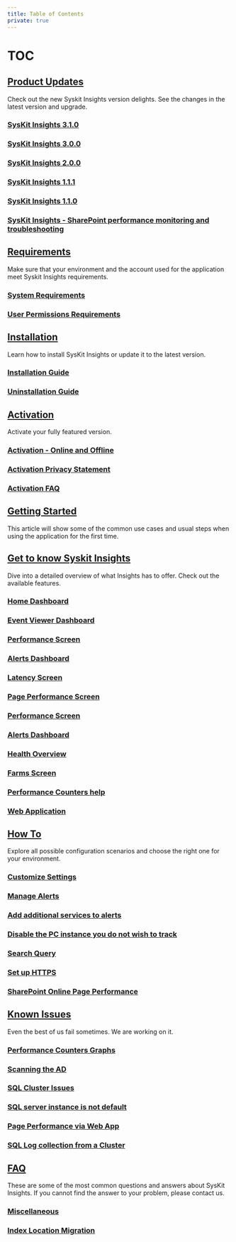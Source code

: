 ```yaml
---
title: Table of Contents
private: true
---
```


# TOC

## [Product Updates](https://github.com/SysKitTeam/docs-insights/tree/8d45ece1b8b4fb7b0bedbe628ae5fbd570d11214/product-updates/README.md)

Check out the new Syskit Insights version delights. See the changes in the latest version and upgrade.

### [SysKit Insights 3.1.0](https://github.com/SysKitTeam/docs-insights/tree/8d45ece1b8b4fb7b0bedbe628ae5fbd570d11214/insights-3-1-release-note.md)

### [SysKit Insights 3.0.0](https://github.com/SysKitTeam/docs-insights/tree/8d45ece1b8b4fb7b0bedbe628ae5fbd570d11214/insights-3-release-note.md)

### [SysKit Insights 2.0.0](https://github.com/SysKitTeam/docs-insights/tree/8d45ece1b8b4fb7b0bedbe628ae5fbd570d11214/insights-2-release-note.md)

### [SysKit Insights 1.1.1](https://github.com/SysKitTeam/docs-insights/tree/8d45ece1b8b4fb7b0bedbe628ae5fbd570d11214/insights-1-1-1-release-note.md)

### [SysKit Insights 1.1.0](https://github.com/SysKitTeam/docs-insights/tree/8d45ece1b8b4fb7b0bedbe628ae5fbd570d11214/insights-1-1-release-note.md)

### [SysKit Insights - SharePoint performance monitoring and troubleshooting](https://github.com/SysKitTeam/docs-insights/tree/8d45ece1b8b4fb7b0bedbe628ae5fbd570d11214/insights1-release-note.md)

## [Requirements](https://github.com/SysKitTeam/docs-insights/tree/8d45ece1b8b4fb7b0bedbe628ae5fbd570d11214/requirements/README.md)

Make sure that your environment and the account used for the application meet Syskit Insights requirements.

### [System Requirements](https://github.com/SysKitTeam/docs-insights/tree/8d45ece1b8b4fb7b0bedbe628ae5fbd570d11214/system-requirements.md)

### [User Permissions Requirements](https://github.com/SysKitTeam/docs-insights/tree/8d45ece1b8b4fb7b0bedbe628ae5fbd570d11214/user-permissions-requirements.md)

## [Installation](https://github.com/SysKitTeam/docs-insights/tree/8d45ece1b8b4fb7b0bedbe628ae5fbd570d11214/installation/README.md)

Learn how to install SysKit Insights or update it to the latest version.

### [Installation Guide](https://github.com/SysKitTeam/docs-insights/tree/8d45ece1b8b4fb7b0bedbe628ae5fbd570d11214/installation-guide.md)

### [Uninstallation Guide](https://github.com/SysKitTeam/docs-insights/tree/8d45ece1b8b4fb7b0bedbe628ae5fbd570d11214/uninstallation-guide.md)

## [Activation](https://github.com/SysKitTeam/docs-insights/tree/8d45ece1b8b4fb7b0bedbe628ae5fbd570d11214/activation/README.md)

Activate your fully featured version.

### [Activation - Online and Offline](https://github.com/SysKitTeam/docs-insights/tree/8d45ece1b8b4fb7b0bedbe628ae5fbd570d11214/online-offline-activation.md)

### [Activation Privacy Statement](https://github.com/SysKitTeam/docs-insights/tree/8d45ece1b8b4fb7b0bedbe628ae5fbd570d11214/activation-privacy-statement.md)

### [Activation FAQ](https://github.com/SysKitTeam/docs-insights/tree/8d45ece1b8b4fb7b0bedbe628ae5fbd570d11214/activation-faq.md)

## [Getting Started](https://github.com/SysKitTeam/docs-insights/tree/8d45ece1b8b4fb7b0bedbe628ae5fbd570d11214/getting-started/README.md)

This article will show some of the common use cases and usual steps when using the application for the first time.

### 

## [Get to know Syskit Insights](https://github.com/SysKitTeam/docs-insights/tree/8d45ece1b8b4fb7b0bedbe628ae5fbd570d11214/get-to-know-insights/README.md)

Dive into a detailed overview of what Insights has to offer. Check out the available features.

### [Home Dashboard](https://github.com/SysKitTeam/docs-insights/tree/8d45ece1b8b4fb7b0bedbe628ae5fbd570d11214/insights-home.md)

### [Event Viewer Dashboard](https://github.com/SysKitTeam/docs-insights/tree/8d45ece1b8b4fb7b0bedbe628ae5fbd570d11214/event-viewer.md)

### [Performance Screen](https://github.com/SysKitTeam/docs-insights/tree/8d45ece1b8b4fb7b0bedbe628ae5fbd570d11214/performance-screen.md)

### [Alerts Dashboard](https://github.com/SysKitTeam/docs-insights/tree/8d45ece1b8b4fb7b0bedbe628ae5fbd570d11214/insights-alerts.md)

### [Latency Screen](https://github.com/SysKitTeam/docs-insights/tree/8d45ece1b8b4fb7b0bedbe628ae5fbd570d11214/latency-screen.md)

### [Page Performance Screen](https://github.com/SysKitTeam/docs-insights/tree/8d45ece1b8b4fb7b0bedbe628ae5fbd570d11214/page-performance-screen.md)

### [Performance Screen](https://github.com/SysKitTeam/docs-insights/tree/8d45ece1b8b4fb7b0bedbe628ae5fbd570d11214/performance-screen.md)

### [Alerts Dashboard](https://github.com/SysKitTeam/docs-insights/tree/8d45ece1b8b4fb7b0bedbe628ae5fbd570d11214/insights-alerts.md)

### [Health Overview](https://github.com/SysKitTeam/docs-insights/tree/8d45ece1b8b4fb7b0bedbe628ae5fbd570d11214/health-overview.md)

### [Farms Screen](https://github.com/SysKitTeam/docs-insights/tree/8d45ece1b8b4fb7b0bedbe628ae5fbd570d11214/farms-screen.md)

### [Performance Counters help](https://github.com/SysKitTeam/docs-insights/tree/8d45ece1b8b4fb7b0bedbe628ae5fbd570d11214/performance-counters.md)

### [Web Application](https://github.com/SysKitTeam/docs-insights/tree/8d45ece1b8b4fb7b0bedbe628ae5fbd570d11214/web-application.md)

## [How To](https://github.com/SysKitTeam/docs-insights/tree/8d45ece1b8b4fb7b0bedbe628ae5fbd570d11214/how-to/README.md)

Explore all possible configuration scenarios and choose the right one for your environment.

### [Customize Settings](https://github.com/SysKitTeam/docs-insights/tree/8d45ece1b8b4fb7b0bedbe628ae5fbd570d11214/customize-settings.md)

### [Manage Alerts](https://github.com/SysKitTeam/docs-insights/tree/8d45ece1b8b4fb7b0bedbe628ae5fbd570d11214/manage-alerts.md)

### [Add additional services to alerts](https://github.com/SysKitTeam/docs-insights/tree/8d45ece1b8b4fb7b0bedbe628ae5fbd570d11214/add-additional-services-alert.md)

### [Disable the PC instance you do not wish to track](https://github.com/SysKitTeam/docs-insights/tree/8d45ece1b8b4fb7b0bedbe628ae5fbd570d11214/disable-pc-instance.md)

### [Search Query](https://github.com/SysKitTeam/docs-insights/tree/8d45ece1b8b4fb7b0bedbe628ae5fbd570d11214/search-query.md)

### [Set up HTTPS](https://github.com/SysKitTeam/docs-insights/tree/8d45ece1b8b4fb7b0bedbe628ae5fbd570d11214/set-up-https.md)

### [SharePoint Online Page Performance](https://github.com/SysKitTeam/docs-insights/tree/8d45ece1b8b4fb7b0bedbe628ae5fbd570d11214/spo-pp.md)

## [Known Issues](https://github.com/SysKitTeam/docs-insights/tree/8d45ece1b8b4fb7b0bedbe628ae5fbd570d11214/known-issues/README.md)

Even the best of us fail sometimes. We are working on it.

### [Performance Counters Graphs](https://github.com/SysKitTeam/docs-insights/tree/8d45ece1b8b4fb7b0bedbe628ae5fbd570d11214/performance-counters-laptop-sleeping.md)

### [Scanning the AD](https://github.com/SysKitTeam/docs-insights/tree/8d45ece1b8b4fb7b0bedbe628ae5fbd570d11214/scan-ad-server-number.md)

### [SQL Cluster Issues](https://github.com/SysKitTeam/docs-insights/tree/8d45ece1b8b4fb7b0bedbe628ae5fbd570d11214/sql-cluster-issues.md)

### [SQL server instance is not default](https://github.com/SysKitTeam/docs-insights/tree/8d45ece1b8b4fb7b0bedbe628ae5fbd570d11214/not-default-sql-instance.md)

### [Page Performance via Web App](https://github.com/SysKitTeam/docs-insights/tree/8d45ece1b8b4fb7b0bedbe628ae5fbd570d11214/webapp-page-performance.md)

### [SQL Log collection from a Cluster](https://github.com/SysKitTeam/docs-insights/tree/8d45ece1b8b4fb7b0bedbe628ae5fbd570d11214/servers-in-cluster.md)

## [FAQ](https://github.com/SysKitTeam/docs-insights/tree/8d45ece1b8b4fb7b0bedbe628ae5fbd570d11214/faq/README.md)

These are some of the most common questions and answers about SysKit Insights. If you cannot find the answer to your problem, please contact us.

### [Miscellaneous](https://github.com/SysKitTeam/docs-insights/tree/8d45ece1b8b4fb7b0bedbe628ae5fbd570d11214/miscellaneous.md)

### [Index Location Migration](https://github.com/SysKitTeam/docs-insights/tree/8d45ece1b8b4fb7b0bedbe628ae5fbd570d11214/index-location-migration.md)

